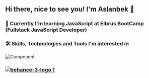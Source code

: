 ## Hi there, nice to see you! I'm Aslanbek 👋

### :book: Currently I'm learning JavaScript at Elbrus BootCamp (Fullstack JavaScript Developer)

### :hammer_and_wrench: Skills, Technologies and Tools I'm interested in
![Component ](https://user-images.githubusercontent.com/99525626/171769091-97b129c8-811a-4eb9-928a-3f0fbe1eb892.png)


### [![behance-3-logo 1](https://user-images.githubusercontent.com/99525626/171769498-35cdca23-9e16-431f-90bf-cf3ee3231d21.png)](https://www.behance.net/Kaipaeff)






